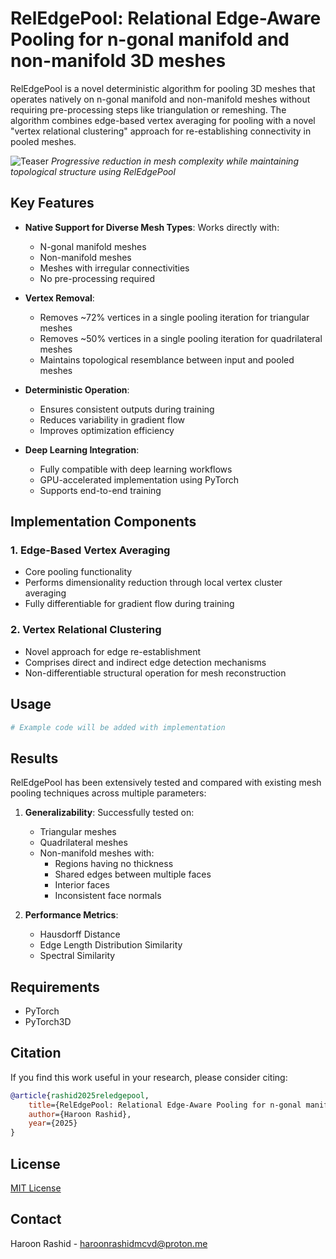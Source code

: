 # RelEdgePool: Relational Edge-Aware Pooling for n-gonal manifold and non-manifold 3D meshes

RelEdgePool is a novel deterministic algorithm for pooling 3D meshes that operates natively on n-gonal manifold and non-manifold meshes without requiring pre-processing steps like triangulation or remeshing. The algorithm combines edge-based vertex averaging for pooling with a novel "vertex relational clustering" approach for re-establishing connectivity in pooled meshes.

![Teaser](images/experiments_results/generalizability/triangular/human/human_collage.jpeg)
*Progressive reduction in mesh complexity while maintaining topological structure using RelEdgePool*

## Key Features

- **Native Support for Diverse Mesh Types**: Works directly with:
  - N-gonal manifold meshes
  - Non-manifold meshes
  - Meshes with irregular connectivities
  - No pre-processing required

- **Vertex Removal**:
  - Removes ~72% vertices in a single pooling iteration for triangular meshes
  - Removes ~50% vertices in a single pooling iteration for quadrilateral meshes
  - Maintains topological resemblance between input and pooled meshes

- **Deterministic Operation**:
  - Ensures consistent outputs during training
  - Reduces variability in gradient flow
  - Improves optimization efficiency

- **Deep Learning Integration**:
  - Fully compatible with deep learning workflows
  - GPU-accelerated implementation using PyTorch
  - Supports end-to-end training

## Implementation Components

### 1. Edge-Based Vertex Averaging
- Core pooling functionality
- Performs dimensionality reduction through local vertex cluster averaging
- Fully differentiable for gradient flow during training

### 2. Vertex Relational Clustering
- Novel approach for edge re-establishment
- Comprises direct and indirect edge detection mechanisms
- Non-differentiable structural operation for mesh reconstruction

## Usage

```python
# Example code will be added with implementation
```

## Results

RelEdgePool has been extensively tested and compared with existing mesh pooling techniques across multiple parameters:

1. **Generalizability**: Successfully tested on:
   - Triangular meshes
   - Quadrilateral meshes
   - Non-manifold meshes with:
     - Regions having no thickness
     - Shared edges between multiple faces
     - Interior faces
     - Inconsistent face normals

2. **Performance Metrics**:
   - Hausdorff Distance
   - Edge Length Distribution Similarity
   - Spectral Similarity

## Requirements

- PyTorch
- PyTorch3D

## Citation

If you find this work useful in your research, please consider citing:

```bibtex
@article{rashid2025reledgepool,
    title={RelEdgePool: Relational Edge-Aware Pooling for n-gonal manifold and non-manifold 3D meshes},
    author={Haroon Rashid},
    year={2025}
}
```

## License

[MIT License](LICENSE)

## Contact

Haroon Rashid - haroonrashidmcvd@proton.me
